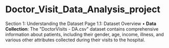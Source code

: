 # Doctor_Visit_Data_Analysis_project

Section 1: Understanding the Dataset
     Page 1.1: Dataset Overview
        •	**Data Collection**: The "DoctorVisits - DA.csv" dataset contains comprehensive information about patients, including their gender, age, income, illness, and various other attributes collected during their visits 
           to the hospital.
     


